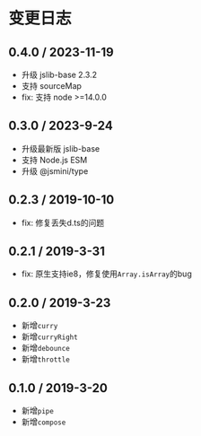 # 变更日志

## 0.4.0 / 2023-11-19

- 升级 jslib-base 2.3.2
- 支持 sourceMap
- fix: 支持 node >=14.0.0

## 0.3.0 / 2023-9-24

- 升级最新版 jslib-base
- 支持 Node.js ESM
- 升级 @jsmini/type

## 0.2.3 / 2019-10-10

- fix: 修复丢失d.ts的问题

## 0.2.1 / 2019-3-31

- fix: 原生支持ie8，修复使用`Array.isArray`的bug

## 0.2.0 / 2019-3-23

- 新增`curry`
- 新增`curryRight`
- 新增`debounce`
- 新增`throttle`

## 0.1.0 / 2019-3-20

- 新增`pipe`
- 新增`compose`
